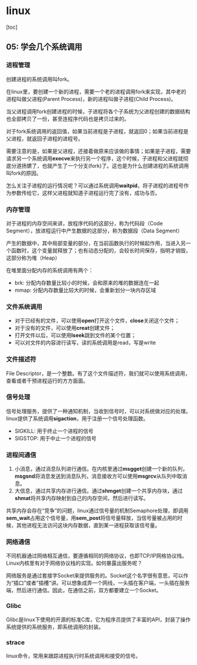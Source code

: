 # linux

[toc]

## 05: 学会几个系统调用

### 进程管理

创建进程的系统调用叫fork。

在linux里，要创建一个新的进程，需要一个老的进程调用fork来实现，其中老的进程叫做父进程(Parent Process)，新的进程叫做子进程(Child Process)。

当父进程调用fork创建进程的时候，子进程将各个子系统为父进程创建的数据结构也全部拷贝了一份，甚至连程序代码也是拷贝过来的。

对于fork系统调用的返回值，如果当前进程是子进程，就返回0；如果当前进程是父进程，就返回子进程的进程号。

需要注意的是，如果是父进程，还接着做原来应该做的事情；如果是子进程，需要请求另一个系统调用**execve**来执行另一个程序，这个时候，子进程和父进程就彻底分道扬镳了，也就产生了一个分支(fork)了。这也是为什么创建进程的系统调用叫fork的原因。

怎么关注子进程的运行情况呢？可以通过系统调用**waitpid**，将子进程的进程号作为参数传给它，这样父进程就知道子进程运行完了没有，成功与否。

### 内存管理

对于进程的内存空间来讲，放程序代码的这部分，称为代码段（Code Segment），放进程运行中产生数据的这部分，称为数据段（Data Segment）

产生的数据中，其中局部变量的部分，在当前函数执行的时候起作用，当进入另一个函数时，这个变量就释放了；也有动态分配的，会较长时间保存，指明才销毁，这部分称为堆（Heap）

在堆里面分配内存的系统调用有两个：
- brk: 分配内存数量比较小的时候，会和原来的堆的数据连在一起
- mmap: 分配内存数量比较大的时候，会重新划分一块内存区域

### 文件系统调用

- 对于已经有的文件，可以使用**open**打开这个文件，**close**关闭这个文件；
- 对于没有的文件，可以使用**creat**创建文件；
- 打开文件以后，可以使用**lseek**跳到文件的某个位置；
- 可以对文件的内容进行读写，读的系统调用是read，写是write

### 文件描述符
File Descriptor，是一个整数。有了这个文件描述符，我们就可以使用系统调用，查看或者干预进程运行的方方面面。

### 信号处理

信号处理服务，提供了一种通知机制，当收到信号时，可以对系统做对应的处理。linux提供了系统调用**sigaction**，用于注册一个信号处理函数。

- SIGKILL: 用于终止一个进程的信号
- SIGSTOP: 用于中止一个进程的信号


### 进程间通信

1. 小消息，通过消息队列进行通信。在内核里通过**msgget**创建一个新的队列，**msgsnd**将消息发送到消息队列，消息接收方可以使用**msgrcv**从队列中取消息。
2. 大信息，通过共享内存进行通信。通过**shmget**创建一个共享内存块，通过**shmat**将共享内存映射到自己的内存空间，然后进行读写。

共享内存会存在“竞争”的问题，linux通过信号量的机制Semaphore处理，即调用**sem_wait**占用这个信号量，用**sem_post**将信号量释放，当信号量被占用的时候，其他进程无法访问这块内存数据，直到某一进程获取该信号量。

### 网络通信

不同机器通过网络相互通信，要遵循相同的网络协议，也即TCP/IP网格协议栈。Linux内核里有对于网络协议栈的实现。如何暴露出服务呢？

网络服务是通过套接字Socket来提供服务的。Socket这个名字很有意思，可以作为“插口”或者“插槽“讲。可以想象成弄一个网线，一头插在客户端，一头插在服务端，然后进行通信。因此，在通信之前，双方都要建立一个Socket。

### Glibc

Glibc是linux下使用的开源的标准C库，它为程序员提供了丰富的API，封装了操作系统提供的系统服务，即系统调用的封装。

### strace

linux命令，常用来跟踪进程执行时系统调用和接受的信号。

